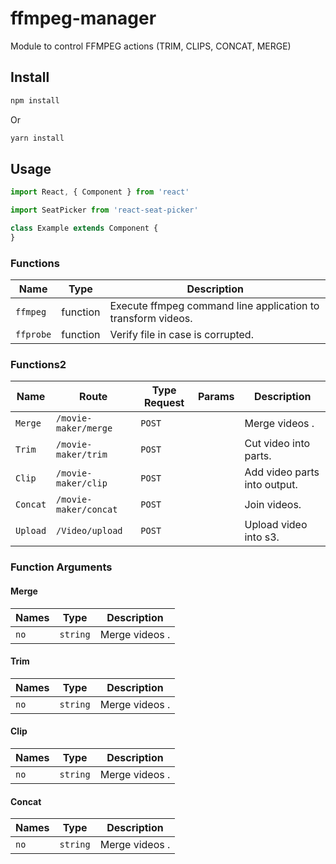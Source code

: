 # ffmpeg-manager

Module to control FFMPEG actions (TRIM, CLIPS, CONCAT, MERGE)

## Install

```bash
npm install
```

Or

```bash
yarn install
```

## Usage

```jsx
import React, { Component } from 'react'

import SeatPicker from 'react-seat-picker'

class Example extends Component {
}
```

### Functions

Name | Type | Description
---- | ----- | -----------
`ffmpeg` | function | Execute ffmpeg command line application to transform videos.
`ffprobe` | function | Verify file in case is corrupted.

### Functions2

Name | Route | Type Request | Params | Description
---- |---- | ----- | ----- | ------
`Merge` | `/movie-maker/merge` |`POST` |  | Merge videos .
`Trim` | `/movie-maker/trim` |`POST` |  | Cut video into parts.
`Clip` | `/movie-maker/clip` |`POST` |  | Add video parts into output.
`Concat` | `/movie-maker/concat` |`POST` |  | Join videos.
`Upload` | `/Video/upload` | `POST` | | Upload video into s3.

### Function Arguments

#### Merge

Names | Type | Description
---- | ----- | -----
`no` |`string` | Merge videos .

#### Trim

Names | Type | Description
---- | ----- | -----
`no` |`string` | Merge videos .

#### Clip

Names | Type | Description
---- | ----- | -----
`no` |`string` | Merge videos .

#### Concat

Names | Type | Description
---- | ----- | -----
`no` |`string` | Merge videos .
